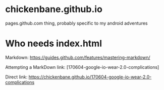 # chickenbane.github.io
pages.github.com thing, probably specific to my android adventures

# Who needs index.html
Markdown: https://guides.github.com/features/mastering-markdown/

Attempting a MarkDown link: [170604-google-io-wear-2.0-complications]

Direct link: https://chickenbane.github.io/170604-google-io-wear-2.0-complications